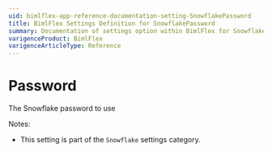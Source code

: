 ```yaml
---
uid: bimlflex-app-reference-documentation-setting-SnowflakePassword
title: BimlFlex Settings Definition for SnowflakePassword
summary: Documentation of settings option within BimlFlex for SnowflakePassword
varigenceProduct: BimlFlex
varigenceArticleType: Reference
---
```


# Password

The Snowflake password to use

Notes:
* This setting is part of the `Snowflake` settings category.
